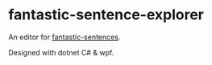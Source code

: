 # fantastic-sentence-explorer
An editor for [fantastic-sentences](https://github.com/SamHou0/fantastic-sentences).

Designed with dotnet C# & wpf.
